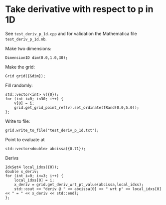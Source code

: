 # Take derivative with respect to p in 1D

See `test_deriv_p_1d.cpp` and for validation the Mathematica file `test_deriv_p_1d.nb`.

Make two dimensions:
```
Dimension1D dim(0.0,1.0,30);
```

Make the grid:
```
Grid grid({&dim});
```

Fill randomly:
```
std::vector<int> v({0});
for (int i=0; i<30; i++) {
	v[0] = i;
	grid.get_grid_point_ref(v).set_ordinate(fRand(0.0,5.0));
};
```

Write to file:
```
grid.write_to_file("test_deriv_p_1d.txt");
```

Point to evaluate at
```
std::vector<double> abcissa({0.71});
```

Derivs
```
IdxSet4 local_idxs({0});
double x_deriv;
for (int i=0; i<=3; i++) {
	local_idxs[0] = i;
	x_deriv = grid.get_deriv_wrt_pt_value(abcissa,local_idxs);
	std::cout << "deriv @ " << abcissa[0] << " wrt p" << local_idxs[0] << " = " << x_deriv << std::endl;
};
```
